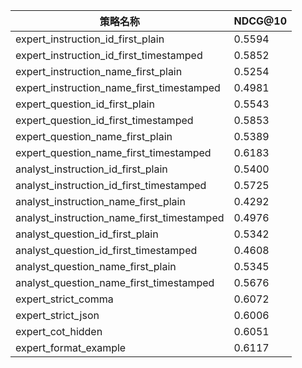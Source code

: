 | 策略名称 | NDCG@10 |
|----------|---------|
| expert_instruction_id_first_plain | 0.5594 |
| expert_instruction_id_first_timestamped | 0.5852 |
| expert_instruction_name_first_plain | 0.5254 |
| expert_instruction_name_first_timestamped | 0.4981 |
| expert_question_id_first_plain | 0.5543 |
| expert_question_id_first_timestamped | 0.5853 |
| expert_question_name_first_plain | 0.5389 |
| expert_question_name_first_timestamped | 0.6183 |
| analyst_instruction_id_first_plain | 0.5400 |
| analyst_instruction_id_first_timestamped | 0.5725 |
| analyst_instruction_name_first_plain | 0.4292 |
| analyst_instruction_name_first_timestamped | 0.4976 |
| analyst_question_id_first_plain | 0.5342 |
| analyst_question_id_first_timestamped | 0.4608 |
| analyst_question_name_first_plain | 0.5345 |
| analyst_question_name_first_timestamped | 0.5676 |
| expert_strict_comma | 0.6072 |
| expert_strict_json | 0.6006 |
| expert_cot_hidden | 0.6051 |
| expert_format_example | 0.6117 |
